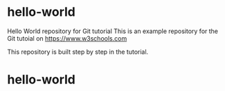 
  # hello-world
Hello World repository for Git tutorial
This is an 
  example repository for the Git tutoial on https://www.w3schools.com


  This repository is built step by step in the tutorial.
 # hello-world

